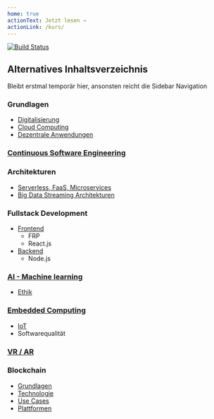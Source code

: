 ```yaml
---
home: true
actionText: Jetzt lesen →
actionLink: /kurs/
---
```


[![Build Status](https://travis-ci.org/SGSE18/book.svg?branch=master)](https://travis-ci.org/SGSE18/book)



## Alternatives Inhaltsverzeichnis

Bleibt erstmal temporär hier, ansonsten reicht die Sidebar Navigation

### Grundlagen

 * [Digitalisierung](/digitalisierung/)
 * [Cloud Computing](/cloud/)
 * [Dezentrale Anwendungen](/dezentralisierung/)

### [Continuous Software Engineering](/continuous-software-engineering/)

### Architekturen

 * [Serverless, FaaS, Microservices](/microservices/)
 * [Big Data Streaming Architekturen](/streaming-architectures/)

### Fullstack Development
 * [Frontend](/fullstack/frontend/)
   * FRP
   * React.js
 * [Backend](/fullstack/backend/)
   * Node.js

### [AI - Machine learning](/ai-ml/)
  * [Ethik](/ethik/)

### [Embedded Computing](/embedded/)
  * [IoT](/iot/)
  * Softwarequalität

### [VR / AR](/vr-ar/)

### Blockchain
*  [Grundlagen](/blockchain/grundlagen/)
*  [Technologie](/blockchain/technologie/)
*  [Use Cases](/blockchain/usecases/)
*  [Plattformen](/blockchain/plattformen/)
